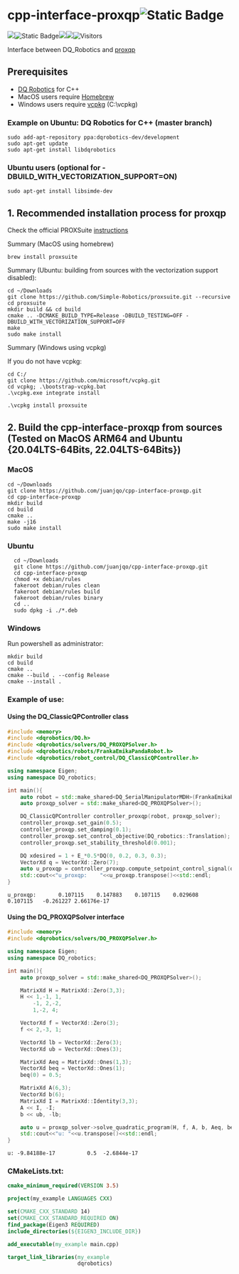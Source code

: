 # cpp-interface-proxqp![Static Badge](https://img.shields.io/badge/status-experimental--beta-critical)

![](https://img.shields.io/badge/Tests-developer%20workflow-orange)![Static Badge](https://img.shields.io/badge/C%2B%2B-14-blue)![](https://img.shields.io/badge/Ubuntu%2022.04%20LTS%20(x64)-passing-passing)![](https://img.shields.io/badge/MacOS%2013.1%20(ARM64)%20-passing-passing)![Visitors](https://api.visitorbadge.io/api/visitors?path=https%3A%2F%2Fgithub.com%2Fjuanjqo%2Fcpp-interface-proxqp&label=visitors&countColor=%23ff8a65&style=flat)

Interface between DQ_Robotics and [proxqp](https://github.com/Simple-Robotics/proxsuite)

## Prerequisites

- [DQ Robotics](https://github.com/dqrobotics/cpp) for C++
- MacOS users require [Homebrew](https://brew.sh/)
- Windows users require [vcpkg](https://vcpkg.io/en/index.html) (C:\vcpkg)

### Example on Ubuntu: DQ Robotics for C++ (master branch)

  ```shell
  sudo add-apt-repository ppa:dqrobotics-dev/development
  sudo apt-get update
  sudo apt-get install libdqrobotics
  ```

### Ubuntu users (optional for -DBUILD_WITH_VECTORIZATION_SUPPORT=ON)

```shell
sudo apt-get install libsimde-dev
```

## 1. Recommended installation process for proxqp

Check the official PROXSuite [instructions](https://github.com/Simple-Robotics/proxsuite/blob/main/doc/5-installation.md) 

Summary (MacOS using homebrew)

```shell
brew install proxsuite
```

Summary (Ubuntu: building from sources with the vectorization support disabled):

```shell
cd ~/Downloads
git clone https://github.com/Simple-Robotics/proxsuite.git --recursive
cd proxsuite
mkdir build && cd build
cmake .. -DCMAKE_BUILD_TYPE=Release -DBUILD_TESTING=OFF -DBUILD_WITH_VECTORIZATION_SUPPORT=OFF
make
sudo make install
```

Summary (Windows using vcpkg)

If you do not have vcpkg:
```shell
cd C:/
git clone https://github.com/microsoft/vcpkg.git
cd vcpkg; .\bootstrap-vcpkg.bat
.\vcpkg.exe integrate install
```

```shell
.\vcpkg install proxsuite
```

## 2. Build the cpp-interface-proxqp from sources (Tested on MacOS ARM64 and Ubuntu {20.04LTS-64Bits, 22.04LTS-64Bits})


### MacOS

```shell
cd ~/Downloads
git clone https://github.com/juanjqo/cpp-interface-proxqp.git
cd cpp-interface-proxqp
mkdir build
cd build
cmake ..
make -j16
sudo make install
```

### Ubuntu
```shell
  cd ~/Downloads
  git clone https://github.com/juanjqo/cpp-interface-proxqp.git
  cd cpp-interface-proxqp
  chmod +x debian/rules
  fakeroot debian/rules clean
  fakeroot debian/rules build
  fakeroot debian/rules binary
  cd ..
  sudo dpkg -i ./*.deb
```
### Windows

Run powershell as administrator:

```shell
mkdir build
cd build
cmake ..
cmake --build . --config Release
cmake --install .
```


### Example of use:

#### Using the DQ_ClassicQPController class

```CPP
#include <memory>
#include <dqrobotics/DQ.h>
#include <dqrobotics/solvers/DQ_PROXQPSolver.h>
#include <dqrobotics/robots/FrankaEmikaPandaRobot.h>
#include <dqrobotics/robot_control/DQ_ClassicQPController.h>

using namespace Eigen;
using namespace DQ_robotics;

int main(){
    auto robot = std::make_shared<DQ_SerialManipulatorMDH>(FrankaEmikaPandaRobot::kinematics());
    auto proxqp_solver = std::make_shared<DQ_PROXQPSolver>();

    DQ_ClassicQPController controller_proxqp(robot, proxqp_solver);
    controller_proxqp.set_gain(0.5);
    controller_proxqp.set_damping(0.1);
    controller_proxqp.set_control_objective(DQ_robotics::Translation);
    controller_proxqp.set_stability_threshold(0.001);

    DQ xdesired = 1 + E_*0.5*DQ(0, 0.2, 0.3, 0.3);
    VectorXd q = VectorXd::Zero(7);
    auto u_proxqp = controller_proxqp.compute_setpoint_control_signal(q, vec4(xdesired.translation()));
    std::cout<<"u_proxqp:    "<<u_proxqp.transpose()<<std::endl;
}
```

```shell
u_proxqp:       0.107115    0.147883    0.107115    0.029608    0.107115   -0.261227 2.66176e-17
```

#### Using the DQ_PROXQPSolver interface

```cpp
#include <memory>
#include <dqrobotics/solvers/DQ_PROXQPSolver.h>

using namespace Eigen;
using namespace DQ_robotics;

int main(){
    auto proxqp_solver = std::make_shared<DQ_PROXQPSolver>();

    MatrixXd H = MatrixXd::Zero(3,3);
    H << 1,-1, 1,
        -1, 2,-2,
        1,-2, 4;

    VectorXd f = VectorXd::Zero(3);
    f << 2,-3, 1;

    VectorXd lb = VectorXd::Zero(3);
    VectorXd ub = VectorXd::Ones(3);

    MatrixXd Aeq = MatrixXd::Ones(1,3);
    VectorXd beq = VectorXd::Ones(1);
    beq(0) = 0.5;

    MatrixXd A(6,3);
    VectorXd b(6);
    MatrixXd I = MatrixXd::Identity(3,3);
    A << I, -I;
    b << ub, -lb;

    auto u = proxqp_solver->solve_quadratic_program(H, f, A, b, Aeq, beq);
    std::cout<<"u: "<<u.transpose()<<std::endl;
}
```

```shell
u: -9.84188e-17          0.5  -2.6844e-17
```

### CMakeLists.txt:

```cmake
cmake_minimum_required(VERSION 3.5)

project(my_example LANGUAGES CXX)

set(CMAKE_CXX_STANDARD 14)
set(CMAKE_CXX_STANDARD_REQUIRED ON)
find_package(Eigen3 REQUIRED)
include_directories(${EIGEN3_INCLUDE_DIR})

add_executable(my_example main.cpp)

target_link_libraries(my_example
                      dqrobotics)
```
